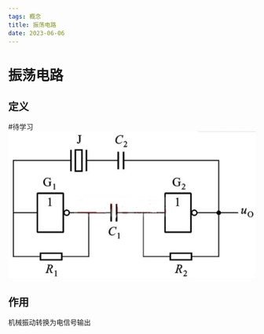 ```yaml
---
tags: 概念
title: 振荡电路
date: 2023-06-06
---
```

# 振荡电路

## 定义

#待学习
![350](assets/20230606203356101.png)

## 作用

机械振动转换为电信号输出